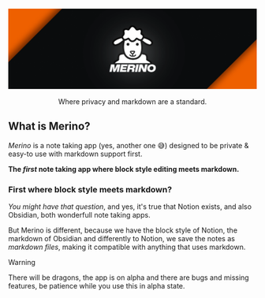 ![Merino Logo](assets/banner.png)
<center>Where privacy and markdown are a standard.</center>

## What is Merino?
_Merino_ is a note taking app (yes, another one 😅) designed to be private & easy-to use with markdown support first.

**The _first_ note taking app where block style editing meets markdown.**

### First where block style meets markdown?
_You might have that question_, and yes, it's true that Notion exists, and also Obsidian, both wonderfull note taking apps.

But Merino is different, because we have the block style of Notion, the markdown of Obsidian and differently to Notion, we save the notes as _markdown files_, making it compatible with anything that uses markdown.

> [!WARNING]
> There will be dragons, the app is on alpha and there are bugs and missing features, be patience while you use this in alpha state.
